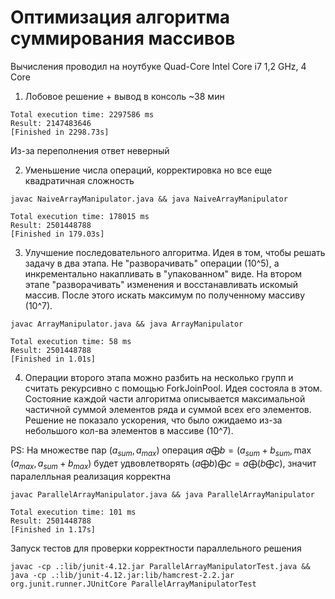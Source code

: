 

# Оптимизация алгоритма суммирования массивов

Вычисления проводил на ноутбуке Quad-Core Intel Core i7 1,2 GHz, 4 Core

1) Лобовое решение + вывод в консоль ~38 мин
```
Total execution time: 2297586 ms
Result: 2147483646
[Finished in 2298.73s]
```

Из-за переполнения ответ неверный

2) Уменьшение числа операций, корректировка но все еще квадратичная сложность

```
javac NaiveArrayManipulator.java && java NaiveArrayManipulator
```
```
Total execution time: 178015 ms
Result: 2501448788
[Finished in 179.03s]
```

3) Улучшение последовательного алгоритма. Идея в том, чтобы решать задачу в два этапа. Не "разворачивать" операции (10^5), а инкрементально накапливать в "упакованном" виде. 
На втором этапе "разворачивать" изменения и восстанавливать искомый массив. После этого искать максимум по полученному массиву (10^7).

```
javac ArrayManipulator.java && java ArrayManipulator
``` 

```
Total execution time: 58 ms
Result: 2501448788
[Finished in 1.01s]
```
4) Операции второго этапа можно разбить на несколько групп и считать рекурсивно с помощью ForkJoinPool. Идея состояла в этом. Состояние каждой части алгоритма описывается максимальной частичной суммой элементов ряда и суммой всех его элементов. Решение не показало ускорения, что было ожидаемо из-за небольшого кол-ва элементов в массиве (10^7).

PS: На множестве пар $(a_{sum}, a_{max})$ операция 
$a \bigoplus b = (a_{sum} + b_{sum}, \max(a_{max}, a_{sum} + b_{max})$
будет удвовлетворять $(a \bigoplus b) \bigoplus c = a \bigoplus (b \bigoplus c)$, значит паралелльная реализация корректна

```
javac ParallelArrayManipulator.java && java ParallelArrayManipulator
```
```
Total execution time: 101 ms
Result: 2501448788
[Finished in 1.17s]
```

Запуск тестов для проверки корректности параллельного решения 

```
javac -cp .:lib/junit-4.12.jar ParallelArrayManipulatorTest.java && java -cp .:lib/junit-4.12.jar:lib/hamcrest-2.2.jar org.junit.runner.JUnitCore ParallelArrayManipulatorTest
```



